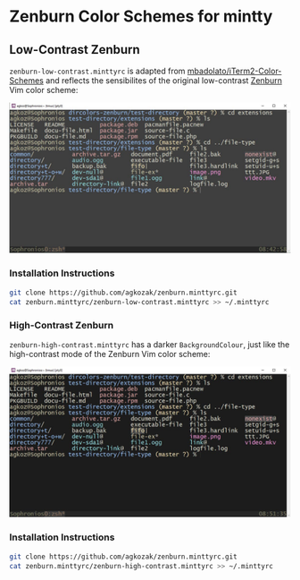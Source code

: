 # Zenburn Color Schemes for mintty

## Low-Contrast Zenburn

`zenburn-low-contrast.minttyrc` is adapted from [mbadolato/iTerm2-Color-Schemes](https://github.com/mbadolato/iTerm2-Color-Schemes/blob/master/konsole/Zenburn.colorscheme) and reflects the sensibilites of the original low-contrast [Zenburn](http://kippura.org/zenburnpage/) Vim color scheme:

![Low-Contrast Zenburn mintty color scheme](https://raw.githubusercontent.com/agkozak/zenburn.minttyrc/master/img/zenburn-low-contrast.minttyrc.jpg)

### Installation Instructions

```sh
git clone https://github.com/agkozak/zenburn.minttyrc.git
cat zenburn.minttyrc/zenburn-low-contrast.minttyrc >> ~/.minttyrc
```

### High-Contrast Zenburn

`zenburn-high-contrast.minttyrc` has a darker `BackgroundColour`, just like the high-contrast mode of the Zenburn Vim color scheme:

![High-Contrast Zenburn mintty color scheme](https://raw.githubusercontent.com/agkozak/zenburn.minttyrc/master/img/zenburn-high-contrast.minttyrc.jpg)

### Installation Instructions

```sh
git clone https://github.com/agkozak/zenburn.minttyrc.git
cat zenburn.minttyrc/zenburn-high-contrast.minttyrc >> ~/.minttyrc
```
